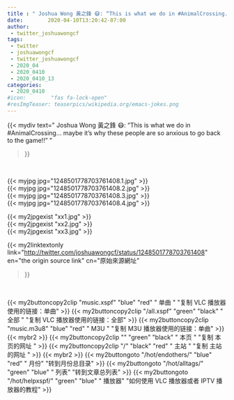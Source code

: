 ```yaml
---
title : " Joshua Wong 黃之鋒 😷: “This is what we do in #AnimalCrossing... maybe it’s why these people are so anxious to go back to the game!!”  "
date:        2020-04-10T13:20:42-07:00
author:
 - twitter_joshuawongcf
tags:
 - twitter
 - joshuawongcf
 - twitter_joshuawongcf
 - 2020_04
 - 2020_0410
 - 2020_0410_13
categories:
 - 2020_0410
#icon:        "fas fa-lock-open"
#resImgTeaser: teaserpics/wikipedia.org/emacs-jokes.png
---
```


{{< mydiv text=" Joshua Wong 黃之鋒 😷: “This is what we do in #AnimalCrossing... maybe it’s why these people are so anxious to go back to the game!!”  "
>}}
<br>


 {{< myjpg jpg="1248501778703761408.1.jpg" >}}<br>  {{< myjpg jpg="1248501778703761408.2.jpg" >}}<br>  {{< myjpg jpg="1248501778703761408.3.jpg" >}}<br>  {{< myjpg jpg="1248501778703761408.4.jpg" >}}<br> 

{{< my2jpgexist "xx1.jpg" >}}<br>
{{< my2jpgexist "xx2.jpg" >}}<br>
{{< my2jpgexist "xx3.jpg" >}}<br>


{{< my2linktextonly link="http://twitter.com/joshuawongcf/status/1248501778703761408"
en="the origin source link" cn="原始來源網址"
>}}


<br>

{{< my2buttoncopy2clip "music.xspf"        "blue"   "red"    " 单曲 "  "复制 VLC 播放器使用的链接：单曲" >}} {{< my2buttoncopy2clip "/all.xspf"         "green"  "black"  " 全部 "  "复制 VLC 播放器使用的链接：全部" >}} {{< my2buttoncopy2clip "music.m3u8"        "blue"   "red"    " M3U  "    "复制 M3U 播放器使用的链接：单曲" >}} {{< mybr2 >}} {{< my2buttoncopy2clip ""                  "green"  "black"  " 本页 "    "复制 本页的网址 " >}} {{< my2buttoncopy2clip "/"                 "black"  "red"    " 主站 "    "复制 主站的网址 " >}} {{< mybr2 >}} {{< my2buttongoto      "/hot/endothers/"   "blue"   "red"    " 月份"   "转到月份总目录" >}} {{< my2buttongoto      "/hot/alltags/"     "green"  "blue"   " 列表"   "转到文章总列表" >}} {{< my2buttongoto      "/hot/helpxspf/"    "green"  "blue"   " 播放器" "如何使用 VLC 播放器或者 IPTV 播放器的教程" >}} 
